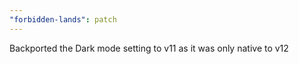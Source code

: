 ```yaml
---
"forbidden-lands": patch
---
```


Backported the Dark mode setting to v11 as it was only native to v12
